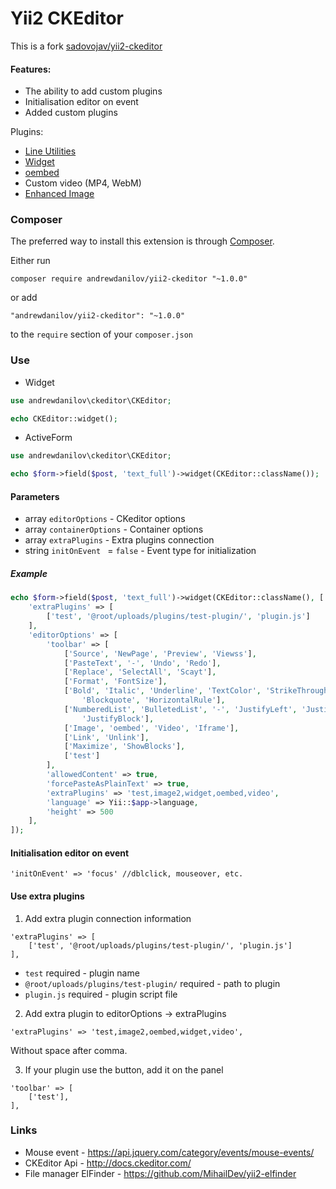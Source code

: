 # Yii2 CKEditor

This is a fork [sadovojav/yii2-ckeditor](https://github.com/sadovojav/yii2-ckeditor)

#### Features:
- The ability to add custom plugins
- Initialisation editor on event
- Added custom plugins 

Plugins:
- [Line Utilities](http://ckeditor.com/addon/lineutils)
- [Widget](http://ckeditor.com/addon/widget)
- [oembed](http://ckeditor.com/addon/oembed)
- Custom video (MP4, WebM)
- [Enhanced Image](http://ckeditor.com/addon/image2)

### Composer

The preferred way to install this extension is through [Composer](http://getcomposer.org/).

Either run

```composer require andrewdanilov/yii2-ckeditor "~1.0.0"```

or add

```"andrewdanilov/yii2-ckeditor": "~1.0.0"```

to the `require` section of your ```composer.json```

### Use

- Widget

```php
use andrewdanilov\ckeditor\CKEditor;

echo CKEditor::widget();
```

- ActiveForm

```php
use andrewdanilov\ckeditor\CKEditor;

echo $form->field($post, 'text_full')->widget(CKEditor::className());
```

#### Parameters
- array `editorOptions` - CKeditor options
- array `containerOptions` - Container options
- array `extraPlugins` - Extra plugins connection
- string `initOnEvent ` =  `false` - Event type for initialization

##### Example

```php
echo $form->field($post, 'text_full')->widget(CKEditor::className(), [
    'extraPlugins' => [
        ['test', '@root/uploads/plugins/test-plugin/', 'plugin.js']
    ],
    'editorOptions' => [
        'toolbar' => [
            ['Source', 'NewPage', 'Preview', 'Viewss'],
            ['PasteText', '-', 'Undo', 'Redo'],
            ['Replace', 'SelectAll', 'Scayt'],
            ['Format', 'FontSize'],
            ['Bold', 'Italic', 'Underline', 'TextColor', 'StrikeThrough', '-', 'Outdent', 'Indent', 'RemoveFormat',
                'Blockquote', 'HorizontalRule'],
            ['NumberedList', 'BulletedList', '-', 'JustifyLeft', 'JustifyCenter', 'JustifyRight',
                'JustifyBlock'],
            ['Image', 'oembed', 'Video', 'Iframe'],
            ['Link', 'Unlink'],
            ['Maximize', 'ShowBlocks'],
            ['test']
        ],
        'allowedContent' => true,
        'forcePasteAsPlainText' => true,
        'extraPlugins' => 'test,image2,widget,oembed,video',
        'language' => Yii::$app->language,
        'height' => 500
    ],
]);
```

#### Initialisation editor on event
```
'initOnEvent' => 'focus' //dblclick, mouseover, etc.
```

#### Use extra plugins

1. Add extra plugin connection information
```
'extraPlugins' => [
    ['test', '@root/uploads/plugins/test-plugin/', 'plugin.js']
],
```

- `test` required - plugin name
- `@root/uploads/plugins/test-plugin/` required - path to plugin
- `plugin.js` required - plugin script file
  
2. Add extra plugin to editorOptions -> extraPlugins
```
'extraPlugins' => 'test,image2,oembed,widget,video',
```
Without space after comma.

3. If your plugin use the button, add it on the panel
```
'toolbar' => [
    ['test'],
],
```

### Links

- Mouse event - https://api.jquery.com/category/events/mouse-events/
- CKEditor Api - http://docs.ckeditor.com/
- File manager ElFinder - https://github.com/MihailDev/yii2-elfinder
